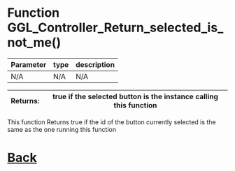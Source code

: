 # Function GGL_Controller_Return_selected_is_not_me()

|  Parameter    |  type   |     description        |
|--             |       --|--                      |
|   N/A      | N/A  | N/A    |

| Returns:  | true if the selected button is the instance calling this function |
|--         |                             --|

This function Returns true if the id of the button currently selected is the same as the one running this function

# [Back](https://github.com/Ced30/GGL-Documentation/blob/main/API/Controller_Functions.md)


